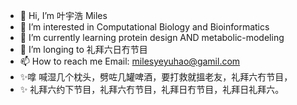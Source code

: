 - 👋 Hi, I’m 叶宇浩 Miles
- 👀 I’m interested in Computational Biology and Bioinformatics
- 🌱 I’m currently learning protein design AND metabolic-modeling
- 🌱 I’m longing to 礼拜六日冇节目
- 📫 How to reach me Email: milesyeyuhao@gamil.com 
- ✨嗱 喊湿几个枕头，劈咗几罐啤酒，要打救就搵老友，礼拜六冇节目，
- ✨   礼拜六约下节目，礼拜六冇节目，礼拜日冇节目，礼拜日礼拜六。
<!---
MilesYyh/MilesYyh is a ✨ special ✨ repository because its `README.md` (this file) appears on your GitHub profile.
You can click the Preview link to take a look at your changes.
--->
